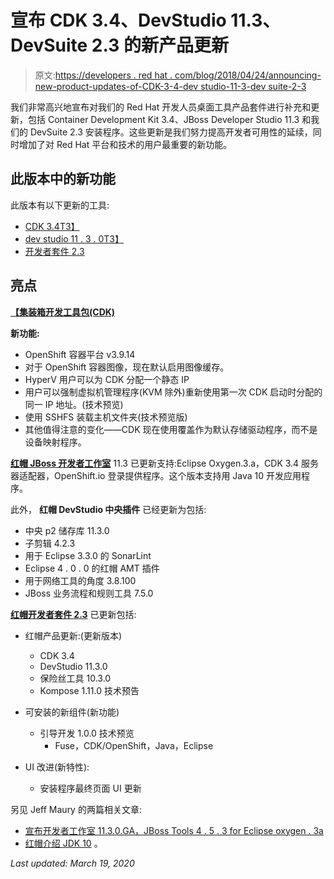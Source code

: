 # 宣布 CDK 3.4、DevStudio 11.3、DevSuite 2.3 的新产品更新

> 原文:[https://developers . red hat . com/blog/2018/04/24/announcing-new-product-updates-of-CDK-3-4-dev studio-11-3-dev suite-2-3](https://developers.redhat.com/blog/2018/04/24/announcing-new-product-updates-of-cdk-3-4-devstudio-11-3-devsuite-2-3)

我们非常高兴地宣布对我们的 Red Hat 开发人员桌面工具产品套件进行补充和更新，包括 Container Development Kit 3.4、JBoss Developer Studio 11.3 和我们的 DevSuite 2.3 安装程序。这些更新是我们努力提高开发者可用性的延续，同时增加了对 Red Hat 平台和技术的用户最重要的新功能。

## **此版本中的新功能**

此版本有以下更新的工具:

*   [CDK 3.4T3】](https://developers.redhat.com/products/cdk/overview/)
*   [dev studio 11 . 3 . 0T3】](https://developers.redhat.com/products/devstudio/overview/)
*   [开发者套件 2.3](https://developers.redhat.com/products/devsuite/overview/)

## **亮点**

[**【集装箱开发工具包(CDK)**](https://developers.redhat.com/products/cdk/overview/)

**新功能:**

*   OpenShift 容器平台 v3.9.14
*   对于 OpenShift 容器图像，现在默认启用图像缓存。
*   HyperV 用户可以为 CDK 分配一个静态 IP
*   用户可以强制虚拟机管理程序(KVM 除外)重新使用第一次 CDK 启动时分配的同一 IP 地址。(技术预览)
*   使用 SSHFS 装载主机文件夹(技术预览版)
*   其他值得注意的变化——CDK 现在使用覆盖作为默认存储驱动程序，而不是设备映射程序。

[**红帽 JBoss 开发者工作室**](https://developers.redhat.com/products/devstudio/overview/) 11.3 已更新支持:Eclipse Oxygen.3.a，CDK 3.4 服务器适配器，OpenShift.io 登录提供程序。这个版本支持用 Java 10 开发应用程序。

此外， **红帽 DevStudio 中央插件** 已经更新为包括:

*   中央 p2 储存库 11.3.0
*   子剪辑 4.2.3
*   用于 Eclipse 3.3.0 的 SonarLint
*   Eclipse 4 . 0 . 0 的红帽 AMT 插件
*   用于网络工具的角度 3.8.100
*   JBoss 业务流程和规则工具 7.5.0

[**红帽开发者套件 2.3**](https://developers.redhat.com/products/devsuite/overview/) 已更新包括:

*   红帽产品更新:(更新版本)
    *   CDK 3.4
    *   DevStudio 11.3.0
    *   保险丝工具 10.3.0
    *   Kompose 1.11.0 技术预告

*   可安装的新组件(新功能)
    *   引导开发 1.0.0 技术预览
        *   Fuse，CDK/OpenShift，Java，Eclipse
*   UI 改进(新特性):
    *   安装程序最终页面 UI 更新

另见 Jeff Maury 的两篇相关文章:

*   [宣布开发者工作室 11.3.0.GA，JBoss Tools 4 . 5 . 3 for Eclipse oxygen . 3a](https://developers.redhat.com/blog/2018/04/24/announcing-developer-studio-11-3-0-ga-jboss-tools-4-5-3-final-eclipse-oxygen-3a/)
*   [红帽介绍 JDK 10](https://developers.redhat.com/blog/2018/04/24/red-hat-introduces-jdk-10/) 。

*Last updated: March 19, 2020*